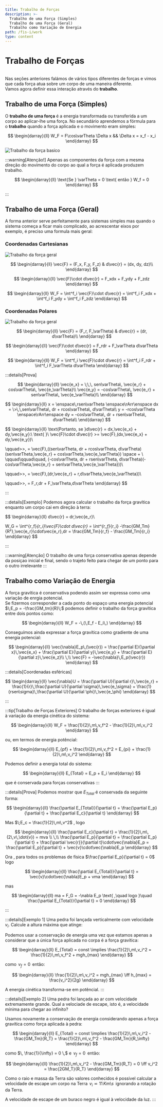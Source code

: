 ```yaml
---
title: Trabalho de Forças
description: >-
  Trabalho de uma Força (Simples)
  Trabalho de uma Força (Geral)
  Trabalho como Variação de Energia
path: /fis-i/work
type: content
---
```


# Trabalho de Forças

```toc

```

Nas seções anteriores falámos de vários tipos diferentes de forças e vimos que cada força atua sobre um corpo de uma maneira diferente.  
Vamos agora definir essa interação através do **trabalho**.

## Trabalho de uma Força (Simples)

O **trabalho de uma força** é a energia transformada ou transferida a um corpo ao aplicar-lhe uma força.
No secundário aprendemos a fórmula para o **trabalho** quando a força aplicada e o movimento eram simples:

$$
\begin{darray}{ll}
W_F = F\cos\varTheta \Delta x && \Delta x = x_f - x_i
\end{darray}
$$

![Trabalho da força basico](./assets/0003-work-simple.png#dark=2)

:::warning[Atenção!]
Apenas as componentes da força com a mesma direção do movimento do corpo ao qual a força é aplicada produzem trabalho.

$$
\begin{darray}{ll}
\text{Se } \varTheta = 0 \text{ então } W_f = 0
\end{darray}
$$

:::

## Trabalho de uma Força (Geral)

A forma anterior serve perfeitamente para sistemas simples mas quando o sistema começa a ficar mais complicado, ao acrescentar eixos por exemplo, é preciso uma formula mais geral:

### Coordenadas Cartesianas

![Trabalho da força geral](./assets/0003-work-complex-movement.png#dark=2)

$$
\begin{darray}{ll}
\vec{F} = (F_x, F_y, F_z) & d\vec{r} = (dx, dy, dz)\\
\end{darray}
$$

$$
\begin{darray}{ll}
\vec{F}\cdot d\vec{r} = F_xdx + F_ydy + F_zdz
\end{darray}
$$

$$
\begin{darray}{ll}
W_F = \int^f_i \vec{F}\cdot d\vec{r} = \int^f_i F_xdx + \int^f_i F_ydy + \int^f_i F_zdz
\end{darray}
$$

### Coordenadas Polares

![Trabalho da força geral](./assets/0003-polar-coordenates-work.png#dark=2)

$$
\begin{darray}{ll}
\vec{F} = (F_r, F_\varTheta) & d\vec{r} = (dr, d\varTheta)\\
\end{darray}
$$

$$
\begin{darray}{ll}
\vec{F}\cdot d\vec{r} = F_rdr + F_\varTheta d\varTheta
\end{darray}
$$

$$
\begin{darray}{ll}
W_F = \int^f_i \vec{F}\cdot d\vec{r} = \int^f_i F_rdr + \int^f_i F_\varTheta d\varTheta
\end{darray}
$$

:::details[Prova]

$$
\begin{darray}{ll}
\vec{e_x} = \;\,\, sen\varTheta\, \vec{e_r} + cos\varTheta\, \vec{e_\varTheta}\\
\vec{e_y} = -cos\varTheta\, \vec{e_r} + sen\varTheta\, \vec{e_\varTheta}\\
\end{darray}
$$

$$
\begin{darray}{ll}
x = \enspace\,rsen\varTheta \enspace\rArr\enspace dx = \>\,\,sen\varTheta\, dr + rcos\varTheta\, d\varTheta\\
y = -rcos\varTheta \enspace\rArr\enspace dy = -cos\varTheta\, dr + rsen\varTheta\, d\varTheta\\
\end{darray}
$$

$$
\begin{darray}{ll}
\text{Portanto, se }d\vec{r} = dx\,\vec{e_x} + dy\,\vec{e_y}:\\
\text{ }\\
\vec{F}\cdot d\vec{r} \>= \vec{F}\,(dx\,\vec{e_x} + dy\,\vec{e_y})\\

\qquad\>\>\, = \vec{F}\,((sen\varTheta\, dr + rcos\varTheta\, d\varTheta)(sen\varTheta\,\vec{e_r} + cos\varTheta\,\vec{e_\varTheta}) \space + \\
\qquad\qquad\quad\, (-cos\varTheta\, dr + rsen\varTheta\, d\varTheta)(-cos\varTheta\,\vec{e_r} + sen\varTheta\,\vec{e_\varTheta}))\\

\qquad\>\>\, = \vec{F}\,(dr\,\vec{e_r} + r\,d\varTheta\,\vec{e_\varTheta})\\

\qquad\>\>\, = F_r\,dr + F_\varTheta\,d\varTheta
\end{darray}
$$

:::

:::details[Exemplo]
Podemos agora calcular o trabalho da força gravítica enquanto um corpo cai em direção à terra:

$$
\begin{darray}{ll}
d\vec{r} = dr\,\vec{e_r}\\

W_G = \int^{r_f}_{r_i}\vec{F}\cdot d\vec{r} = \int^{r_f}_{r_i} -\frac{GM_Tm}{R²}\,\vec{e_r}\cdot\vec{e_r}\,dr = \frac{GM_Tm}{r_f} - \frac{GM_Tm}{r_i}
\end{darray}
$$

:::

:::warning[Atenção]
O trabalho de uma força conservativa apenas depende da posiçao inicial e final, sendo o trajeto feito para chegar de um ponto para o outro irrelevante
:::

## Trabalho como Variação de Energia

<!--### Trabalho de uma Força Conservativa-->

A força gravítica é conservativa podendo assim ser expressa como uma variação de enrgia potencial.  
Se fizermos corresponder a cada ponto do espaço uma energia potencial $\;E_p = -\frac{GM_tm}{R}\;$ podemos definir o trabalho da força gravítica entre dois pontos como:

$$
\begin{darray}{ll}
W_F = -\,(\,E_f - E_i\,)
\end{darray}
$$

Conseguímos ainda expressar a força gravítica como gradiente de uma energia potencial:

$$
\begin{darray}{ll}
\vec{\nabla}E_p\,(\vec{r}) = \frac{\partial E}{\partial x}\,\vec{e_x} + \frac{\partial E}{\partial y}\,\vec{e_y} + \frac{\partial E}{\partial z}\,\vec{e_z}\\
\,\\
\vec{F} = -\vec{\nabla}\,E_p(\vec{r})
\end{darray}
$$

:::details[Coordenadas esféricas]

$$
\begin{darray}{ll}
\vec{\nabla}U = \frac{\partial U}{\partial r}\,\vec{e_r} + \frac{1}{r}\,\frac{\partial U}{\partial \sigma}\,\vec{e_\sigma} + \frac{1}{rsen\sigma}\,\frac{\partial U}{\partial \phi}\,\vec{e_\phi}
\end{darray}
$$

:::

:::tip[Trabalho de Forças Exteriores]
O trabalho de forças exteriores é igual à variação da energia cinética do sistema:

$$
\begin{darray}{ll}
W_F = \frac{1}{2}\,m\,v_f^2 - \frac{1}{2}\,m\,v_i^2
\end{darray}
$$

ou, em termos de energia potêncial:

$$
\begin{darray}{ll}
E_{pf} + \frac{1}{2}\,m\,v_f^2 = E_{pi} + \frac{1}{2}\,m\,v_i^2
\end{darray}
$$

Podemos definir a energia total do sistema:

$$
\begin{darray}{ll}
E_{Total} = E_p + E_i
\end{darray}
$$

que é conservada para forças conservativas
:::

:::details[Prova]
Podemos mostrar que $E_{Total}$ é conservada da seguinte forma:

$$
\begin{darray}{ll}
\frac{\partial E_{Total}}{\partial t} = \frac{\partial E_p}{\partial t} + \frac{\partial E_c}{\partial t}
\end{darray}
$$

Mas $\;E_c = \frac{1}{2}\,m\,v^2$ , logo

$$
\begin{darray}{ll}
\frac{\partial E_c}{\partial t} = \frac{1}{2}\,m\,(2\,v\,\dot{v}) = mva \\
\,\\
\frac{\partial E_p}{\partial t} = \frac{\partial E_p}{\partial t} + \frac{\partial \vec{r}}{\partial t}\cdot\vec{\nabla}E_p = \frac{\partial E_p}{\partial t} + \vec{v}\cdot\vec{\nabla}E_p
\end{darray}
$$

Ora , para todos os problemas de física $\frac{\partial E_p}{\partial t} = 0$ logo

$$
\begin{darray}{ll}
\frac{\partial E_{Total}}{\partial t} = \vec{v}\cdot\vec{\nabla}E_p + vma
\end{darray}
$$

mas

$$
\begin{darray}{ll}
ma = F_G = -\nabla E_p \text{ ,\quad logo }\quad \frac{\partial E_{Total}}{\partial t} = 0
\end{darray}
$$

:::

:::details[Exemplo 1]
Uma pedra foi lançada verticalmente com velocidade $v_i$. Calcule a altura máxima que atinge:

Podemos usar a conservação de energia uma vez que estamos apenas a considerar que a única força aplicada no corpa é a força gravítica:

$$
\begin{darray}{ll}
E_{Total} = const \implies \frac{1}{2}\,m\,v_i^2 = \frac{1}{2}\,m\,v_f^2 + mgh_{max}
\end{darray}
$$

como $\, v_f = 0 \,$ então:

$$
\begin{darray}{ll}
\frac{1}{2}\,m\,v_i^2 = mgh_{max} \iff h_{max} = \frac{v_i^2}{2g}
\end{darray}
$$

A energia cinética transforma-se em potêncial.
:::

:::details[Exemplo 2]
Uma pedra foi lançada ao ar com velocidade extremamente grande. Qual a velociade de escape, isto é, a velocidade mínima para chegar ao infinito?

Usamos novamente a conservação de energia considerando apenas a força gravítica como força aplicada à pedra:

$$
\begin{darray}{ll}
E_{Total} = const \implies \frac{1}{2}\,m\,v_i^2 - \frac{GM_Tm}{R_T} = \frac{1}{2}\,m\,v_f^2 - \frac{GM_Tm}{R_\infty}
\end{darray}
$$

como $\, \frac{1}{\infty} = 0 \,$ e $\, v_f = 0 \,$ então:

$$
\begin{darray}{ll}
\frac{1}{2}\,m\,v_i^2 - \frac{GM_Tm}{R_T} = 0 \iff v_i^2 = \frac{2GM_T}{R_T}
\end{darray}
$$

Como o raio e massa da Terra são valores conhecidos é possivel calcular a velocidade de escape um corpo na Terra $\, v_i \backsimeq 11 \,Km\text{\textbackslash}s \,$ ignorando a rotação da Terra.

A velocidade de escape de um buraco negro é igual à velocidade da luz.
:::
